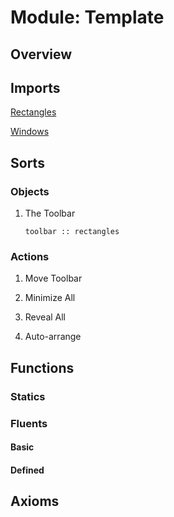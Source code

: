 # Module: Template

## Overview

## Imports

[Rectangles](rectangles.alm.md)

[Windows](windows.alm.md)

## Sorts
### Objects
1. The Toolbar
    ```
    toolbar :: rectangles
    ```
### Actions

1. Move Toolbar

1. Minimize All
1. Reveal All
1. Auto-arrange

## Functions

### Statics

### Fluents

#### Basic

#### Defined

## Axioms
